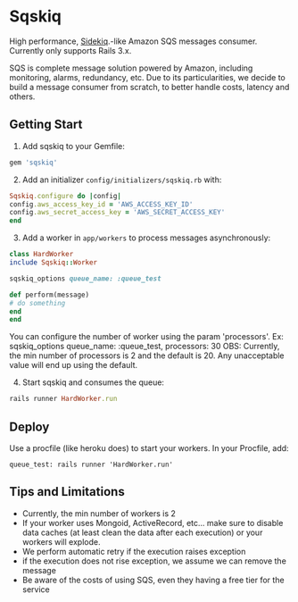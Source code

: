 Sqskiq
======

High performance, [Sidekiq](https://github.com/mperham/sidekiq).-like Amazon SQS messages consumer.
Currently only supports Rails 3.x.

SQS is complete message solution powered by Amazon, including monitoring, alarms, redundancy, etc. 
Due to its particularities, we decide to build a message consumer from scratch, to better handle costs, latency and others.

Getting Start
-------------

1. Add sqskiq to your Gemfile:

  ```ruby
  gem 'sqskiq'
  ```

2. Add an initializer `config/initializers/sqskiq.rb` with:

  ```ruby
  Sqskiq.configure do |config|
  config.aws_access_key_id = 'AWS_ACCESS_KEY_ID'
  config.aws_secret_access_key = 'AWS_SECRET_ACCESS_KEY'
  end
  ```

3. Add a worker in `app/workers` to process messages asynchronously:

  ```ruby
  class HardWorker
  include Sqskiq::Worker

  sqskiq_options queue_name: :queue_test

  def perform(message)
  # do something
  end
  end
  ```

  You can configure the number of worker using the param 'processors'. Ex: sqskiq_options queue_name: :queue_test, processors: 30
  OBS: Currently, the min number of processors is 2 and the default is 20. Any unacceptable value will end up using the default. 	

4. Start sqskiq and consumes the queue:

  ```ruby
  rails runner HardWorker.run
  ```

Deploy
------

Use a procfile (like heroku does) to start your workers. In your Procfile, add:

  ```
  queue_test: rails runner 'HardWorker.run'
  ```

Tips and Limitations
--------------------

* Currently, the min number of workers is 2
* If your worker uses Mongoid, ActiveRecord, etc... make sure to disable data caches (at least clean the data after each execution) or your workers will explode.
* We perform automatic retry if the execution raises exception
* if the execution does not rise exception, we assume we can remove the message 
* Be aware of the costs of using SQS, even they having a free tier for the service





